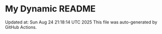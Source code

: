 # My Dynamic README
Updated at: Sun Aug 24 21:18:14 UTC 2025
This file was auto-generated by GitHub Actions.

